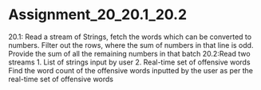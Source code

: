 # Assignment_20_20.1_20.2
20.1: Read a stream of Strings, fetch the words which can be converted to numbers. Filter out the rows, where the sum of numbers in that line is odd. Provide the sum of all the remaining numbers in that batch  20.2:Read two streams 1. List of strings input by user 2. Real-time set of offensive words Find the word count of the offensive words inputted by the user as per the real-time set of offensive words
